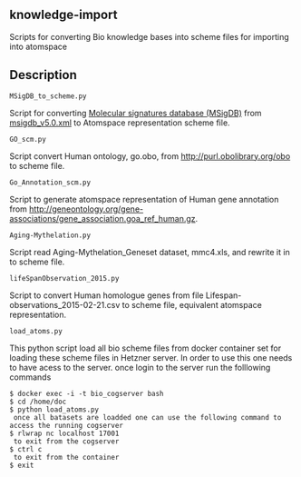 knowledge-import 
----------------
Scripts for converting Bio knowledge bases into scheme files for importing into  atomspace 

Description
-----------

```
MSigDB_to_scheme.py
```
Script for converting [Molecular signatures database (MSigDB)](http://www.broadinstitute.org/gsea/downloads.jsp#msigdb) from [msigdb_v5.0.xml](http://www.broadinstitute.org/gsea/msigdb/download_file.jsp?filePath=/resources/msigdb/5.0/msigdb_v5.0.xml) to Atomspace representation scheme file. 

```
GO_scm.py 
```
Script convert Human ontology, go.obo, from http://purl.obolibrary.org/obo to scheme file. 

```
Go_Annotation_scm.py
```
Script to generate atomspace representation of Human gene annotation from http://geneontology.org/gene-associations/gene_association.goa_ref_human.gz.

```
Aging-Mythelation.py 
```
Script read Aging-Mythelation_Geneset dataset, mmc4.xls, and rewrite it in to scheme file.

```
lifeSpanObservation_2015.py
```
Script to convert Human homologue genes from file Lifespan-observations_2015-02-21.csv to scheme file, equivalent atomspace representation.

```
load_atoms.py 
```
This python script load all bio scheme files from docker container set for loading these scheme files in Hetzner server. In order to use this one needs to have acess to the server. once login to the server run the folllowing commands 

	$ docker exec -i -t bio_cogserver bash
	$ cd /home/doc
	$ python load_atoms.py
	 once all batasets are loadded one can use the following command to access the running cogserver
	$ rlwrap nc localhost 17001
	 to exit from the cogserver	
	$ ctrl c 
	 to exit from the container
	$ exit 


